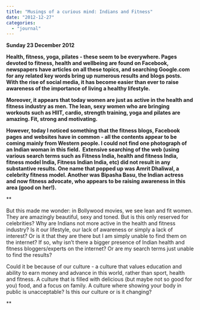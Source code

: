 ```yaml
---
title: "Musings of a curious mind: Indians and Fitness"
date: "2012-12-27"
categories: 
  - "journal"
---
```


  

**Sunday 23 December 2012**

  

**Health, fitness, yoga, pilates - these seem to be everywhere. Pages devoted to fitness, health and wellbeing are found on Facebook, newspapers have articles on all these topics, and searching Google.com for any related key words bring up numerous results and blogs posts. With the rise of social media, it has become easier than ever to raise awareness of the importance of living a healthy lifestyle.**

**Moreover, it appears that today women are just as active in the health and fitness industry as men. The lean, sexy women who are bringing workouts such as HIIT, cardio, strength training, yoga and pilates are amazing. Fit, strong and motivating.**

  

**However, today I noticed something that the fitness blogs, Facebook pages and websites have in common - all the contents appear to be coming mainly from Western people. I could not find one photograph of an Indian woman in this field.  Extensive searching of the web (using various search terms such as Fitness India, health and fitness India, fitness model India, Fitness Indian India, etc) did not result in any substantive results. One name that popped up was Amrit Dhaliwal, a celebrity fitness model. Another was Bipasha Basu, the Indian actress and now fitness advocate, who appears to be raising awareness in this area (good on her!).**

**  

But this made me wonder: in Bollywood movies, we see lean and fit women. They are amazingly beautiful, sexy and toned. But is this only reserved for celebrities? Why are Indians not more active in the health and fitness industry? Is it our lifestyle, our lack of awareness or simply a lack of interest? Or is it that they are there but I am simply unable to find them on the internet? If so, why isn’t there a bigger presence of Indian health and fitness bloggers/experts on the internet? Or are my search terms just unable to find the results?

  

Could it be because of our culture - a culture that values education and ability to earn money and advance in this world, rather than sport, health and fitness. A culture that is filled with delicious (but maybe not so good for you) food, and a focus on family. A culture where showing your body in public is unacceptable? Is this our culture or is it changing?

**
